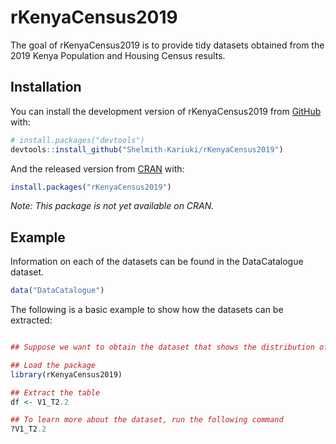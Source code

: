 
<!-- README.md is generated from README.Rmd. Please edit that file -->

# rKenyaCensus2019

<!-- badges: start -->

<!-- badges: end -->

The goal of rKenyaCensus2019 is to provide tidy datasets obtained from
the 2019 Kenya Population and Housing Census results.

## Installation

You can install the development version of rKenyaCensus2019 from
[GitHub](https://github.com/) with:

``` r
# install.packages("devtools")
devtools::install_github("Shelmith-Kariuki/rKenyaCensus2019")
```

And the released version from [CRAN](https://CRAN.R-project.org) with:

``` r
install.packages("rKenyaCensus2019")
```

*Note: This package is not yet available on CRAN.*

## Example

Information on each of the datasets can be found in the DataCatalogue
dataset.

``` r
data("DataCatalogue")
```

The following is a basic example to show how the datasets can be
extracted:

``` r

## Suppose we want to obtain the dataset that shows the distribution of Population by Sex and County. This is Table 2.2 in Volume 1.

## Load the package
library(rKenyaCensus2019)

## Extract the table
df <- V1_T2.2

## To learn more about the dataset, run the following command
?V1_T2.2
```

